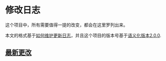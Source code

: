 # 修改日志

这个项目中，所有需要值得一提的改变，都会在这里罗列出来。

本文的格式基于[如何维护更新日志](https://keepachangelog.com/zh-CN/1.0.0/)，并且这个项目的版本号基于[语义化版本2.0.0](https://semver.org/lang/zh-CN/).

## [最新更改]

<!-- [Unreleased]: https://github.com/aQuaYi/jili/compare/v1.0.0...HEAD -->
[最新更改]: https://github.com/aQuaYi/jili

<!-- [0.0.2]: https://github.com/olivierlacan/keep-a-changelog/compare/v0.0.1...v0.0.2 -->
